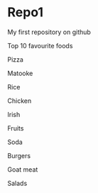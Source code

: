 # Repo1

My first repository on github 

Top 10 favourite foods

Pizza

Matooke

Rice

Chicken

Irish

Fruits

Soda

Burgers

Goat meat

Salads
